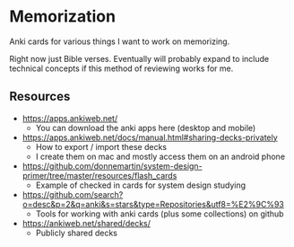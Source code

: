 # Memorization

Anki cards for various things I want to work on memorizing.

Right now just Bible verses.  Eventually will probably expand to include technical concepts if this method of reviewing works for me.

## Resources

* https://apps.ankiweb.net/
  * You can download the anki apps here (desktop and mobile)
* https://apps.ankiweb.net/docs/manual.html#sharing-decks-privately
  * How to export / import these decks
  * I create them on mac and mostly access them on an android phone
* https://github.com/donnemartin/system-design-primer/tree/master/resources/flash_cards
  * Example of checked in cards for system design studying
* https://github.com/search?o=desc&p=2&q=anki&s=stars&type=Repositories&utf8=%E2%9C%93
  * Tools for working with anki cards (plus some collections) on github
* https://ankiweb.net/shared/decks/
  * Publicly shared decks



